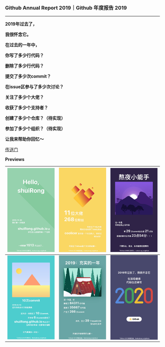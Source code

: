 ### Github Annual Report 2019｜Github 年度报告 2019

---



**2019年过去了，**

**我很怀念它。**



**在过去的一年中，**

**你写了多少行代码？**

**删除了多少行代码？**

**提交了多少次commit？**

**在issue区参与了多少次讨论？**

**关注了多少个大佬？**

**收获了多少个支持者？**

**创建了多少个仓库？（待实现）**

**参加了多少个组织？（待实现）**



**让我来帮助你回忆～**



[传送门](https://linshuirong.cn/github/)



**Previews**

| ![gakki](./previews/1.png) | ![gakki](./previews/2.png) | ![gakki](./previews/3.png) |
| -------------------------- | -------------------------- | -------------------------- |
| ![gakki](./previews/4.png) | ![gakki](./previews/5.png) | ![gakki](./previews/6.png) |

